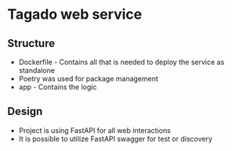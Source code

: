 # Tagado web service

## Structure
- Dockerfile - Contains all that is needed to deploy the service as standalone
- Poetry was used for package management
- app - Contains the logic

## Design
- Project is using FastAPI for all web interactions
- It is possible to utilize FastAPI swagger for test or discovery
